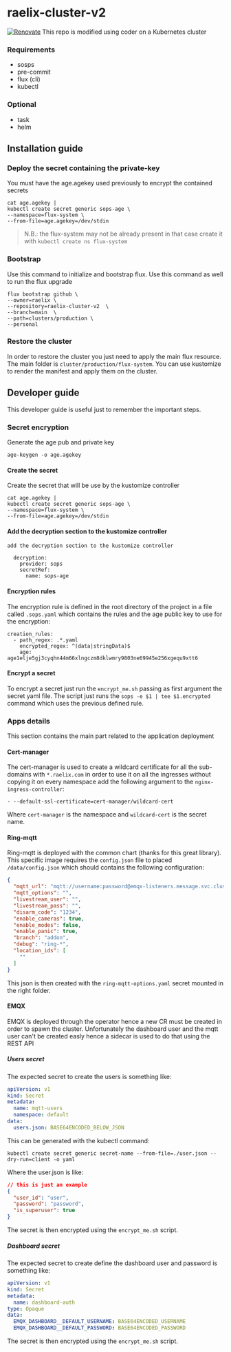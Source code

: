 # raelix-cluster-v2
[![Renovate](https://img.shields.io/badge/renovate-enabled-brightgreen.svg)](https://renovatebot.com)
This repo is modified using coder on a Kubernetes cluster

### Requirements
- sosps
- pre-commit
- flux (cli)
- kubectl

### Optional
- task
- helm

## Installation guide

### Deploy the secret containing the private-key
You must have the age.agekey used previously to encrypt the contained secrets

```shell
cat age.agekey |
kubectl create secret generic sops-age \
--namespace=flux-system \
--from-file=age.agekey=/dev/stdin
```
> N.B.: the flux-system may not be already present in that case create it with ```kubectl create ns flux-system```

### Bootstrap
Use this command to initialize and bootstrap flux. Use this command as well to run the flux upgrade
```shell
flux bootstrap github \
--owner=raelix \
--repository=raelix-cluster-v2  \
--branch=main  \
--path=clusters/production \
--personal
```
### Restore the cluster
In order to restore the cluster you just need to apply the main flux resource. The main folder is ```cluster/production/flux-system```. You can use kustomize to render the manifest and apply them on the cluster.

## Developer guide
This developer guide is useful just to remember the important steps.
### Secret encryption
Generate the age pub and private key
```shell
age-keygen -o age.agekey
```

#### Create the secret
Create the secret that will be use by the kustomize controller

```shell
cat age.agekey |
kubectl create secret generic sops-age \
--namespace=flux-system \
--from-file=age.agekey=/dev/stdin
```

#### Add the decryption section to the kustomize controller
```
add the decryption section to the kustomize controller

  decryption:
    provider: sops
    secretRef:
      name: sops-age
```

#### Encryption rules
The encryption rule is defined in the root directory of the project in a file called ```.sops.yaml``` which contains the rules and the age public key to use for the encryption:
```
creation_rules:
  - path_regex: .*.yaml
    encrypted_regex: ^(data|stringData)$
    age: age1elje5gj3cyqhn44m66xlngczm8dklwmry9803ne69945e256xgequ9xtt6
```
#### Encrypt a secret
To encrypt a secret just run the ```encrypt_me.sh``` passing as first argument the secret yaml file. The script just runs the ```sops -e $1 | tee $1.encrypted``` command which uses the previous defined rule.

### Apps details
This section contains the main part related to the application deployment

#### Cert-manager
The cert-manager is used to create a wildcard certificate for all the sub-domains with ```*.raelix.com``` in order to use it on all the ingresses without copying it on every namespace add the following argument to the ```nginx-ingress-controller```:
```
- --default-ssl-certificate=cert-manager/wildcard-cert
```
Where ```cert-manager``` is the namespace and ```wildcard-cert``` is the secret name.

#### Ring-mqtt

Ring-mqtt is deployed with the common chart (thanks for this great library). This specific image requires the ```config.json``` file to placed ```/data/config.json``` which should contains the following configuration:
```json
{
  "mqtt_url": "mqtt://username:password@emqx-listeners.message.svc.cluster.local:1883",
  "mqtt_options": "",
  "livestream_user": "",
  "livestream_pass": "",
  "disarm_code": "1234",
  "enable_cameras": true,
  "enable_modes": false,
  "enable_panic": true,
  "branch": "addon",
  "debug": "ring-*",
  "location_ids": [
    ""
  ]
}
```
This json is then created with the ```ring-mqtt-options.yaml``` secret mounted in the right folder.

#### EMQX
EMQX is deployed through the operator hence a new CR must be created in order to spawn the cluster. Unfortunately the dashboard user and the mqtt user can't be created easly hence a sidecar is used to do that using the REST API

##### Users secret
The expected secret to create the users is something like:
```yaml
apiVersion: v1
kind: Secret
metadata:
  name: mqtt-users
  namespace: default
data:
  users.json: BASE64ENCODED_BELOW_JSON
```

This can be generated with the kubectl command:
```shell
kubectl create secret generic secret-name --from-file=./user.json --dry-run=client -o yaml
```

Where the user.json is like:
```json
// this is just an example
{
  "user_id": "user",
  "password": "password",
  "is_superuser": true
}
```
The secret is then encrypted using the ```encrypt_me.sh``` script.

##### Dashboard secret
The expected secret to create define the dashboard user and password is something like:
```yaml
apiVersion: v1
kind: Secret
metadata:
  name: dashboard-auth
type: Opaque
data:
  EMQX_DASHBOARD__DEFAULT_USERNAME: BASE64ENCODED_USERNAME
  EMQX_DASHBOARD__DEFAULT_PASSWORD: BASE64ENCODED_PASSWORD
```
The secret is then encrypted using the ```encrypt_me.sh``` script.
